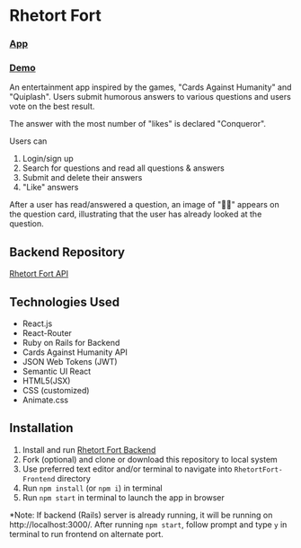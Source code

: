 # Rhetort Fort

### [App](http://rhetortfort.surge.sh)
### [Demo](https://youtu.be/vGQjqqLc19Y)

An entertainment app inspired by the games, "Cards Against Humanity" and "Quiplash". Users submit humorous answers to various questions and users vote on the best result.

The answer with the most number of "likes" is declared "Conqueror".

Users can 
1) Login/sign up 
2) Search for questions and read all questions & answers 
3) Submit and delete their answers
4) "Like" answers 

After a user has read/answered a question, an image of "👀🏴" appears on the question card, illustrating that the user has already looked at the question. 

## Backend Repository
[Rhetort Fort API](https://github.com/Bellex0/RhetortFort-API)

## Technologies Used

* React.js
* React-Router
* Ruby on Rails for Backend
* Cards Against Humanity API
* JSON Web Tokens (JWT)
* Semantic UI React
* HTML5(JSX)
* CSS (customized)
* Animate.css

## Installation
1) Install and run [Rhetort Fort Backend](https://github.com/Bellex0/RhetortFort-API)
2) Fork (optional) and clone or download this repository to local system
3) Use preferred text editor and/or terminal to navigate into `RhetortFort-Frontend` directory
4) Run `npm install` (or `npm i`) in terminal
5) Run `npm start` in terminal to launch the app in browser

*Note: If backend (Rails) server is already running, it will be running on http://localhost:3000/. After running `npm start`, follow prompt and type `y` in terminal to run frontend on alternate port.
